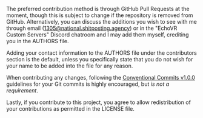 The preferred contribution method is through GitHub Pull Requests at the moment, though this is subject to change if the repository is removed from GitHub. Alternatively, you can discuss the additions you wish to see with me through email (<1305@national.shitposting.agency>) or in the "EchoVR Custom Servers" Discord chatroom and I may add them myself, crediting you in the AUTHORS file.

Adding your contact information to the AUTHORS file under the contributors section is the default, unless you specifically state that you do not wish for your name to be added into the file for any reason.

When contributing any changes, following the [Conventional Commits v1.0.0](https://www.conventionalcommits.org/en/v1.0.0/) guidelines for your Git commits is highly encouraged, but *is not a requirement*.

Lastly, if you contribute to this project, you agree to allow redistribution of your contributions as permitted in the LICENSE file.
